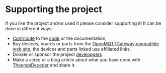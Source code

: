 # Supporting the project

If you like the project and/or used it please consider supporting it! It can be done in different ways:
* [Contribute](development) to the [code](https://github.com/theengs/decoder) or the documentation,
* Buy devices, boards or parts from the [OpenMQTTGateway compatible web site](https://compatible.openmqttgateway.com), the devices and parts linked use affiliated links,
* Donate or sponsor the project [developpers](https://github.com/theengs/decoder/graphs/contributors)
* Make a video or a blog article about what you have done with [TheengsDecoder](https://github.com/theengs/decoder) and share it.